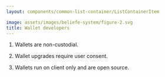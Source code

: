 ```yaml
---
layout: components/common-list-container/ListContainerItem

image: assets/images/beliefe-system/figure-2.svg
title: Wallet developers
---
```


1. Wallets are non-custodial.

2. Wallet upgrades require user consent.

3. Wallets run on client only and are open source.
